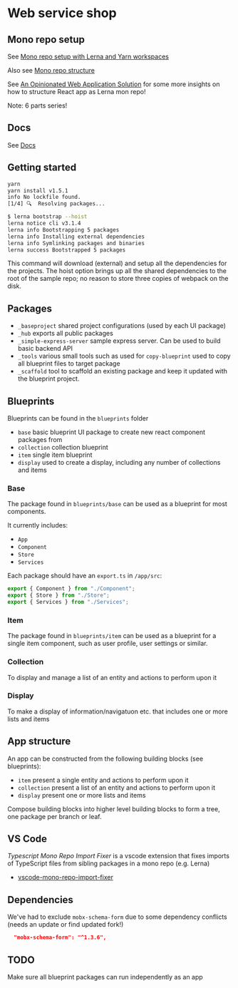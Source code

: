 # Web service shop

## Mono repo setup

See [Mono repo setup with Lerna and Yarn workspaces](https://medium.com/trabe/monorepo-setup-with-lerna-and-yarn-workspaces-5d747d7c0e91)

Also see [Mono repo structure](./docs/Monorepo.md)

See [An Opinionated Web Application Solution](https://codeburst.io/an-opinionated-web-application-solution-part-6-19eaa06f33e5) for some more insights on how to structure React app as Lerna mon repo!

Note: 6 parts series!

## Docs

See [Docs](./docs/)

## Getting started

```bash
yarn
yarn install v1.5.1
info No lockfile found.
[1/4] 🔍  Resolving packages...
```

```bash
$ lerna bootstrap --hoist
lerna notice cli v3.1.4
lerna info Bootstrapping 5 packages
lerna info Installing external dependencies
lerna info Symlinking packages and binaries
lerna success Bootstrapped 5 packages
```

This command will download (external) and setup all the dependencies for the projects. The hoist option brings up all the shared dependencies to the root of the sample repo; no reason to store three copies of webpack on the disk.

## Packages

- `_baseproject` shared project configurations (used by each UI package)
- `_hub` exports all public packages
- `_simple-express-server` sample express server. Can be used to build basic backend API
- `_tools` various small tools such as used for `copy-blueprint` used to copy all blueprint files to target package
- `_scaffold` tool to scaffold an existing package and keep it updated with the blueprint project.

## Blueprints

Blueprints can be found in the `blueprints` folder

- `base` basic blueprint UI package to create new react component packages from
- `collection` collection blueprint
- `item` single item blueprint
- `display` used to create a display, including any number of collections and items

### Base

The package found in `blueprints/base` can be used as a blueprint for most components.

It currently includes:

- `App`
- `Component`
- `Store`
- `Services`

Each package should have an `export.ts` in `/app/src`:

```ts
export { Component } from "./Component";
export { Store } from "./Store";
export { Services } from "./Services";
```

### Item

The package found in `blueprints/item` can be used as a blueprint for a single item component, such as user profile, user settings or similar.

### Collection

To display and manage a list of an entity and actions to perform upon it

### Display

To make a display of information/navigatuon etc. that includes one or more lists and items

## App structure

An app can be constructed from the following building blocks (see blueprints):

- `item` present a single entity and actions to perform upon it
- `collection` present a list of an entity and actions to perform upon it
- `display` present one or more lists and items

Compose building blocks into higher level building blocks to form a tree, one package per branch or leaf.

## VS Code

_Typescript Mono Repo Import Fixer_ is a vscode extension that fixes imports of TypeScript files from sibling packages in a mono repo (e.g. Lerna)

- [vscode-mono-repo-import-fixer](https://marketplace.visualstudio.com/items?itemName=q.typescript-mono-repo-import-helper)

## Dependencies

We've had to exclude `mobx-schema-form` due to some dependency conflicts (needs an update or find updated fork!)

```json
  "mobx-schema-form": "^1.3.6",
```

## TODO

Make sure all blueprint packages can run independently as an app

